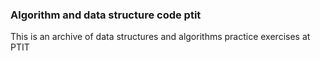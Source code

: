 ### Algorithm and data structure code ptit

This is an archive of data structures and algorithms practice exercises at PTIT
